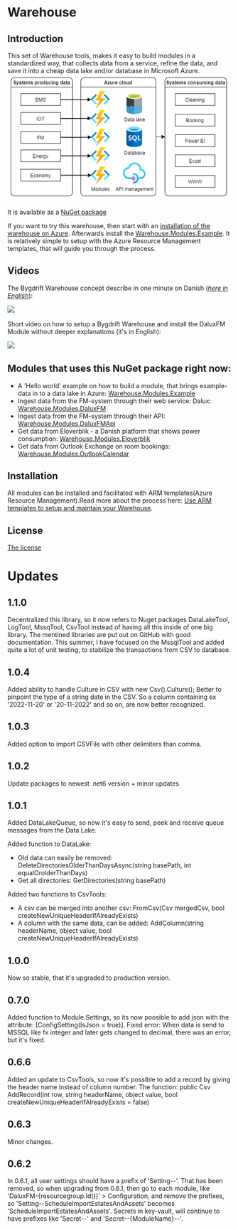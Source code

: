# Warehouse

## Introduction

This set of Warehouse tools, makes it easy to build modules in a standardized way, that collects data from a service, refine the data, and save it into a cheap data lake and/or database in Microsoft Azure.
![The flow](https://raw.githubusercontent.com/Bygdrift/Warehouse/master/Docs/Images/setup-in-azure.drawio.png)
 
It is available as a [NuGet package](https://www.nuget.org/packages/Bygdrift.Warehouse) 

If you want to try this warehouse, then start with an [installation of the warehouse on Azure](https://github.com/Bygdrift/Warehouse/blob/master/Deploy). Afterwards install the [Warehouse.Modules.Example](https://github.com/Bygdrift/Warehouse.Modules.Example). It is relatively simple to setup with the Azure Resource Management templates, that will guide you through the process.

## Videos

The Bygdrift Warehouse concept describe in one minute on Danish (*[here in English](https://youtu.be/J2vETtjk6kY)*):
<div align="left">
      <a href="https://www.youtube.com/watch?v=ZNsSg-msEiA">
         <img src="https://img.youtube.com/vi/ZNsSg-msEiA/0.jpg">
      </a>
</div>

Short video on how to setup a Bygdrift Warehouse and install the DaluxFM Module without deeper explanations (it's in English):
<div align="left">
      <a href="https://www.youtube.com/watch?v=ahREssLMLG0">
         <img src="https://img.youtube.com/vi/ahREssLMLG0/0.jpg">
      </a>
</div>

## Modules that uses this NuGet package right now:

*   A 'Hello world' example on how to build a module, that brings example-data in to a data lake in Azure: [Warehouse.Modules.Example](https://github.com/Bygdrift/Warehouse.Modules.Example)
*   Ingest data from the FM-system through their web service: Dalux: [Warehouse.Modules.DaluxFM](https://github.com/hillerod/Warehouse.Modules.DaluxFM)
*   Ingest data from the FM-system through their API: [Warehouse.Modules.DaluxFMApi](https://github.com/Bygdrift/Warehouse.Modules.DaluxFMApi)
*   Get data from Eloverblik - a Danish platform that shows power consumption: [Warehouse.Modules.Eloverblik](https://github.com/hillerod/Warehouse.Modules.Eloverblik)
*   Get data from Outlook Exchange on room bookings: [Warehouse.Modules.OutlookCalendar](https://github.com/hillerod/Warehouse.Modules.OutlookCalendar)

## Installation

All modules can be installed and facilitated with ARM templates(Azure Resource Management).Read more about the process here: [Use ARM templates to setup and maintain your Warehouse](https://github.com/Bygdrift/Warehouse/blob/master/Deploy).

## License

[The license](LICENSE.md)

# Updates

## 1.1.0
Decentralized this library, so it now refers to Nuget packages DataLakeTool, LogTool, MssqTool, CsvTool instead of having all this inside of one big library.
The mentined libraries are put out on GitHub with good documentation.
This summer, I have focused on the MssqlTool and added quite a lot of unit testing, to stabilize the transactions from CSV to database.

## 1.0.4
Added ability to handle Culture in CSV with new Csv().Culture();
Better to pinpoint the type of a string date in the CSV. So a column containing ex '2022-11-20' or '20-11-2022' and so on, are now better recognized.

## 1.0.3
Added option to import CSVFile with other delimiters than comma.

## 1.0.2
Update packages to newest .net6 version + minor updates

## 1.0.1
Added DataLakeQueue, so now it's easy to send, peek and receive queue messages from the Data Lake.

Added function to DataLake:
- Old data can easily be removed: DeleteDirectoriesOlderThanDaysAsync(string basePath, int equalOrolderThanDays)
- Get all directories: GetDirectories(string basePath)

Added two functions to CsvTools:
- A csv can be merged into another csv: FromCsv(Csv mergedCsv, bool createNewUniqueHeaderIfAlreadyExists)
- A column with the same data, can be added: AddColumn(string headerName, object value, bool createNewUniqueHeaderIfAlreadyExists)

## 1.0.0
Now so stable, that it's upgraded to production version.

## 0.7.0
Added function to Module.Settings, so its now poosible to add json with the attribute: [ConfigSetting(IsJson = true)].
Fixed error: When data is send to MSSQL like fx integer and later gets changed to decimal, there was an error, but it's fixed.

## 0.6.6
Added an update to CsvTools, so now it's possible to add a record by giving the header name instead of column number. The function: public Csv AddRecord(int row, string headerName, object value, bool createNewUniqueHeaderIfAlreadyExists = false)

## 0.6.3
Minor changes.

## 0.6.2
In 0.6.1, all user settings should have a prefix of 'Setting--'. That has been removed, so when upgrading from 0.6.1, then go to each module, like 'DaluxFM-{resourcegroup.Id()}' > Configuration, and remove the prefixes, so 'Setting--ScheduleImportEstatesAndAssets' becomes 'ScheduleImportEstatesAndAssets'. Secrets in key-vault, will continue to have prefixes like 'Secret--' and 'Secret--{ModuleName}--'.
